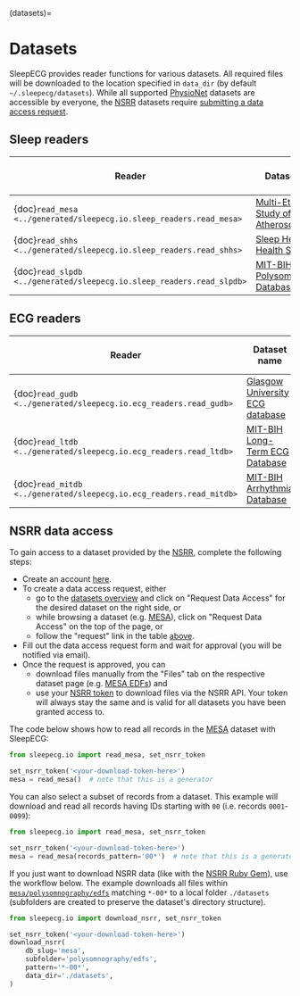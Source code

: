(datasets)=
# Datasets
SleepECG provides reader functions for various datasets. All required files will be downloaded to the location specified in `data_dir` (by default `~/.sleepecg/datasets`). While all supported [PhysioNet](https://physionet.org/about/database/) datasets are accessible by everyone, the [NSRR](https://sleepdata.org/datasets) datasets require [submitting a data access request](#nsrr-data-access).

## Sleep readers
|Reader|Dataset name|Annotated records|Raw data size|Access|
|-|-|-|-|-|
|{doc}`read_mesa <../generated/sleepecg.io.sleep_readers.read_mesa>`|[Multi-Ethnic Study of Atherosclerosis](https://sleepdata.org/datasets/mesa/)|2056|385 GB|[request](https://sleepdata.org/data/requests/mesa/start)|
|{doc}`read_shhs <../generated/sleepecg.io.sleep_readers.read_shhs>`|[Sleep Heart Health Study](https://sleepdata.org/datasets/mesa/)|8444|356 GB|[request](https://sleepdata.org/data/requests/shhs/start)|
|{doc}`read_slpdb <../generated/sleepecg.io.sleep_readers.read_slpdb>`|[MIT-BIH Polysomnographic Database](https://physionet.org/content/slpdb)|18|632 MB|open|


## ECG readers
|Reader|Dataset name|Records|Signals|Raw data size|
|-|-|-|-|-|
|{doc}`read_gudb <../generated/sleepecg.io.ecg_readers.read_gudb>`|[Glasgow University ECG database ](https://berndporr.github.io/ECG-GUDB/)|335|335|550 MB|
|{doc}`read_ltdb <../generated/sleepecg.io.ecg_readers.read_ltdb>`|[MIT-BIH Long-Term ECG Database](https://physionet.org/content/ltdb)|7|15|205 MB|
|{doc}`read_mitdb <../generated/sleepecg.io.ecg_readers.read_mitdb>`|[MIT-BIH Arrhythmia Database](https://physionet.org/content/mitdb)|48|96|98.5 MB|


## NSRR data access
To gain access to a dataset provided by the [NSRR](https://sleepdata.org), complete the following steps:
- Create an account [here](https://sleepdata.org/join).
- To create a data access request, either
    - go to the [datasets overview](https://sleepdata.org/datasets/) and click on "Request Data Access" for the desired dataset on the right side, or
    - while browsing a dataset (e.g. [MESA](https://sleepdata.org/datasets/mesa)), click on "Request Data Access" on the top of the page, or
    - follow the "request" link in the table [above](#sleep-readers).
- Fill out the data access request form and wait for approval (you will be notified via email).
- Once the request is approved, you can
    - download files manually from the "Files" tab on the respective dataset page (e.g. [MESA EDFs](https://sleepdata.org/datasets/mesa/files/polysomnography/edfs)) and
    - use your [NSRR token](https://sleepdata.org/token) to download files via the NSRR API. Your token will always stay the same and is valid for all datasets you have been granted access to.

The code below shows how to read all records in the [MESA](https://sleepdata.org/datasets/mesa) dataset with SleepECG:
```python
from sleepecg.io import read_mesa, set_nsrr_token

set_nsrr_token('<your-download-token-here>')
mesa = read_mesa()  # note that this is a generator
```

You can also select a subset of records from a dataset. This example will download and read all records having IDs starting with `00` (i.e. records `0001`-`0099`):
```python
from sleepecg.io import read_mesa, set_nsrr_token

set_nsrr_token('<your-download-token-here>')
mesa = read_mesa(records_pattern='00*')  # note that this is a generator
```

If you just want to download NSRR data (like with the [NSRR Ruby Gem](https://github.com/nsrr/nsrr-gem)), use the workflow below. The example downloads all files within [`mesa/polysomnography/edfs`](https://sleepdata.org/datasets/mesa/files/polysomnography/edfs) matching `*-00*` to a local folder `./datasets` (subfolders are created to preserve the dataset's directory structure).
```python
from sleepecg.io import download_nsrr, set_nsrr_token

set_nsrr_token('<your-download-token-here>')
download_nsrr(
    db_slug='mesa',
    subfolder='polysomnography/edfs',
    pattern='*-00*',
    data_dir='./datasets',
)
```
